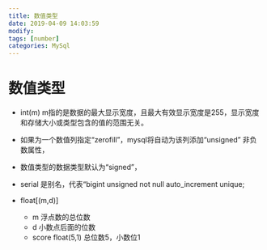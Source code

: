 ```yaml
---
title: 数值类型
date: 2019-04-09 14:03:59	
modify: 
tags: [number]
categories: MySql
---
```


# 数值类型

- int(m) m指的是数据的最大显示宽度，且最大有效显示宽度是255，显示宽度和存储大小或类型包含的值的范围无关。
- 如果为一个数值列指定“zerofill”，mysql将自动为该列添加“unsigned” 非负数属性，
- 数值类型的数据类型默认为“signed”， 
- serial 是别名，代表“bigint unsigned not null auto_increment unique;

- float[(m,d)] 
	- m 浮点数的总位数
	- d 小数点后面的位数
	- score float(5,1) 总位数5，小数位1
